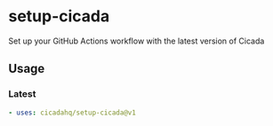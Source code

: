 # setup-cicada

Set up your GitHub Actions workflow with the latest version of Cicada

## Usage

### Latest

```yaml
- uses: cicadahq/setup-cicada@v1
```